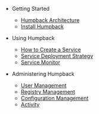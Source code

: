 - Getting Started
  - [Humpback Architecture](humpback-arch.md)
  - [Install Humpback](run-humpback-components.md)

- Using Humpback
  - [How to Create a Service](create-service.md)
  - [Service Deployment Strategy](service-deployment-strategy.md)
  - [Service Monitor](service-monitor.md)

- Administering Humpback
  - [User Management](management-user.md)
  - [Registry Management](management-registry.md)
  - [Configuration Management](management-config.md)
  - [Activity](management-activity.md)